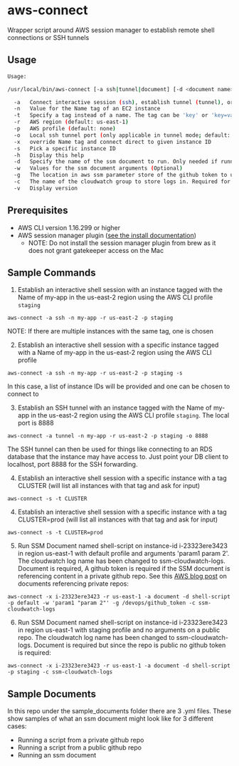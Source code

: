 # aws-connect

Wrapper script around AWS session manager to establish remote shell connections or SSH tunnels

## Usage

```bash
Usage:

/usr/local/bin/aws-connect [-a ssh|tunnel|document] [-d <document name>] [-c <document parameters>] [-g <github access token location>] [-n <instance name>|-t <instance tag>] [-r <region>] [-p <profile name>] [-o <port>] [-x <instance id>] [-s] [-h] [-v]

  -a   Connect interactive session (ssh), establish tunnel (tunnel), or run an ssm document (document) on an instance (default: ssh)
  -n   Value for the Name tag of an EC2 instance
  -t   Specify a tag instead of a name. The tag can be 'key' or 'key=value'
  -r   AWS region (default: us-east-1)
  -p   AWS profile (default: none)
  -o   Local ssh tunnel port (only applicable in tunnel mode; default: 9999)
  -x   override Name tag and connect direct to given instance ID
  -s   Pick a specific instance ID
  -h   Display this help
  -d   Specify the name of the ssm document to run. Only needed if running ssm document action.
  -w   Values for the ssm document arguments (Optional)
  -g   The location in aws ssm parameter store of the github token to use (Optional)
  -c   The name of the cloudwatch group to store logs in. Required for running documents, defaults to aws-connect
  -v   Display version
  ```

## Prerequisites

* AWS CLI version 1.16.299 or higher
* AWS session manager plugin ([see the install documentation](https://docs.aws.amazon.com/systems-manager/latest/userguide/session-manager-working-with-install-plugin.html))
  * NOTE: Do not install the session manager plugin from brew as it does not grant gatekeeper access on the Mac

## Sample Commands

1. Establish an interactive shell session with an instance tagged with the Name of my-app in the us-east-2 region using the AWS CLI profile `staging`

`aws-connect -a ssh -n my-app -r us-east-2 -p staging`

NOTE: If there are multiple instances with the same tag, one is chosen

2. Establish an interactive shell session with a specific instance tagged with a Name of my-app in the us-east-2 region using the AWS CLI profile

`aws-connect -a ssh -n my-app -r us-east-2 -p staging -s`

In this case, a list of instance IDs will be provided and one can be chosen to connect to

3. Establish an SSH tunnel with an instance tagged with the Name of my-app in the us-east-2 region using the AWS CLI profile `staging`. The local port is 8888

`aws-connect -a tunnel -n my-app -r us-east-2 -p staging -o 8888`

The SSH tunnel can then be used for things like connecting to an RDS database that the instance may have access to. Just point your DB client to localhost, port 8888 for the SSH forwarding.

4. Establish an interactive shell session with a specific instance with a tag CLUSTER (will list all instances with that tag and ask for input)

`aws-connect -s -t CLUSTER`

4. Establish an interactive shell session with a specific instance with a tag CLUSTER=prod (will list all instances with that tag and ask for input)

`aws-connect -s -t CLUSTER=prod`

5. Run SSM Document named shell-script on instance-id i-23323ere3423 in region us-east-1 with default profile and arguments 'param1 param 2'. The cloudwatch log name has been changed to ssm-cloudwatch-logs. Document is required, A github token is required if the SSM document is referencing content in a private github repo. See this [AWS blog post](https://aws.amazon.com/blogs/mt/run-scripts-stored-in-private-or-public-github-repositories-using-amazon-ec2-systems-manager/) on documents referencing private repos: 

`aws-connect -x i-23323ere3423 -r us-east-1 -a document -d shell-script -p default -w 'param1 "param 2"' -g /devops/github_token -c ssm-cloudwatch-logs` 

6. Run SSM Document named shell-script on instance-id i-23323ere3423 in region us-east-1 with staging profile and no arguments on a public repo. The cloudwatch log name has been changed to ssm-cloudwatch-logs. Document is required but since the repo is public no github token is required: 

`aws-connect -x i-23323ere3423 -r us-east-1 -a document -d shell-script -p staging -c ssm-cloudwatch-logs` 

## Sample Documents

In this repo under the sample_documents folder there are 3 .yml files. These show samples of what an ssm document might look like for 3 different cases:
- Running a script from a private github repo
- Running a script from a public github repo
- Running an ssm document
